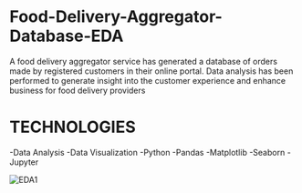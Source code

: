 # Food-Delivery-Aggregator-Database-EDA
A food delivery aggregator service has generated a database of orders made by registered customers in their online portal. Data analysis has been performed to generate insight into the customer experience and enhance business for food delivery providers

# TECHNOLOGIES

-Data Analysis -Data Visualization -Python -Pandas -Matplotlib -Seaborn -Jupyter

![EDA1](https://github.com/user-attachments/assets/a6e7c2e2-24d3-49d9-a72c-77f0a8e453fd)
